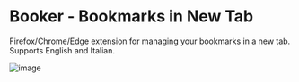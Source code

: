 # Booker - Bookmarks in New Tab
Firefox/Chrome/Edge extension for managing your bookmarks in a new tab. Supports English and Italian.

![image](https://github.com/user-attachments/assets/1930f7ff-22b4-4d4b-9daa-0833c13553b6)
